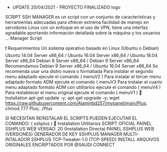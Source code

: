 * UPDATE 20/04/2021 - PROYECTO FINALIZADO
logo

SCRIPT SSH MANAGER es un script con un conjunto de características y herramientas adecuadas para 
                 ofrecer extrema facilidad de manejo en servidores Linux con un enfoque en el uso de 
                 VPN, tiene una interfaz agradable aportando información detallada sobre la máquina
                 y los usuarios ...
Manager Script

❗ Requerimientos
Un sistema operativo basado en Linux (Ubuntu o Debian)
Ubuntu 14.04 Server x86_64 / Ubuntu 16.04 Server x86_64 / Ubuntu 18.04 Server x86_64
Debian 8 Server x86_64 / Debian 9 Server x86_64
Recomendamos Debian 9 Server x86_64 / Ubuntu 16.04 Server x86_64
Se recomienda usar una distro nueva o formatiada
Para instalar el segundo menu adaptado ejecute el comando ( menuV2 )
Para instalar el tercer menu adaptado formato ADM ejecute el comando ( menuV3
Para instalar el cuarto menu adaptado formato ADM con utilitarios ejecute el comando ( menuV4 )
Para restablecer el menu original ejecute el comando ( menuV1 )
📖 Installation
apt-get update -y; apt-get upgrade -y; wget https://raw.githubusercontent.com/Alaminbd257/mypanel/main/Plus; chmod 777 Plus; ./Plus

SI NECESITAN REINSTALAR EL SCRIPTS PUEDEN EJECUTAR EL COMANDO: ( sshplus )
📖 Installation Utilitarios
SCRIPT OFICIAL PAINEL SSHPLUS WEB VERSAO: 20 (Installation Directa)
PAINEL SSHPLUS WEB (VERSIONES)
GENERADOR DE KEY SSHPLUS MANAGER
MULTI-INTALADOR SSHPLUS
TCP-Tweaker-1.0 (TCP-SPEED)
INSTALL ARQUIVOS ORIGINALES ENCRIPTADOS POR @SAUDI CONNECT 
